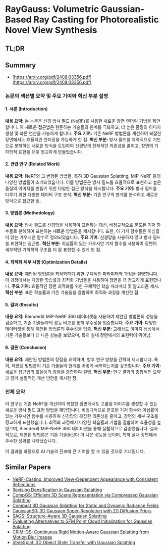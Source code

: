 # RayGauss: Volumetric Gaussian-Based Ray Casting for Photorealistic Novel View Synthesis
## TL;DR
## Summary
- [https://arxiv.org/pdf/2408.03356.pdf](https://arxiv.org/pdf/2408.03356.pdf)

### 논문의 섹션별 요약 및 주요 기여와 혁신 부분 설명

#### 1. 서론 (Introduction)
**내용 요약:** 본 논문은 신경 방사 필드 (NeRF)를 사용한 새로운 장면 렌더링 기법을 제안합니다. 이 새로운 접근법은 현존하는 기술들의 한계를 극복하고, 더 높은 품질의 이미지 생성 및 빠른 연산을 가능하게 합니다.
**주요 기여:** 기존 NeRF 방법론을 개선하여 복잡한 장면에서도 효율적인 렌더링을 가능하게 한 점.
**혁신 부분:** 방사 필드를 지역적으로 기반으로 분해하는 새로운 방식을 도입하여 신경망의 전체적인 의존성을 줄이고, 장면의 기하학적 표현을 더욱 정교하게 만들었습니다.

#### 2. 관련 연구 (Related Work)
**내용 요약:** NeRF와 그 변형된 방법들, 특히 3D Gaussian Splatting, MiP-NeRF 등의 다양한 방법들이 소개되었습니다. 이들 방법론은 방사 필드를 효율적으로 표현하고 높은 품질의 이미지를 만들기 위한 다양한 접근 방식을 제시합니다.
**주요 기여:** 방사 필드를 다루기 위한 다양한 데이터 구조 분석.
**혁신 부분:** 기존 연구의 한계를 분석하고 새로운 방식으로 접근한 점.

#### 3. 방법론 (Methodology)
**내용 요약:** 방사 필드를 신경망을 사용하여 표현하는 대신, 비정규적으로 분포된 기저 함수들로 분해하여 표현하는 새로운 방법론을 제시합니다. 또한, 이 기저 함수들은 이심률이 있는 가우시안 함수로 정의되었습니다.
**주요 기여:** 신경망을 사용하지 않고 방사 필드를 표현하는 접근법.
**혁신 부분:** 이심률이 있는 가우시안 기저 함수를 사용하여 장면의 세부적인 기하학적 구조를 더 잘 표현할 수 있게 한 점.

#### 4. 최적화 세부 사항 (Optimization Details)
**내용 요약:** 제안된 방법론을 최적화하기 위한 구체적인 파라미터와 과정을 설명합니다. 이 과정에서는 다양한 학습률과 최적화 기법들을 사용하여 장면을 더 정교하게 표현합니다.
**주요 기여:** 효율적인 장면 최적화를 위한 구체적인 학습 파라미터 및 알고리즘 제시.
**혁신 부분:** 표준 학습률과 기존 기술들을 결합하여 최적화 과정을 개선한 점.

#### 5. 결과 (Results)
**내용 요약:** Blender와 MiP-NeRF 360 데이터셋을 사용하여 제안된 방법론의 성능을 검증하고, 기존 기술들과의 성능 비교를 통해 우수성을 입증합니다.
**주요 기여:** 다양한 데이터셋을 통해 제안된 방법론의 우수성을 입증.
**혁신 부분:** 고해상도 이미지 생성에서 기존 기술들보다 더 나은 성능을 보였으며, 특히 실내 장면에서의 표현력이 뛰어남.

#### 6. 결론 (Conclusion)
**내용 요약:** 제안된 방법론의 장점을 요약하며, 향후 연구 방향을 간략히 제시합니다. 특히, 제안된 방법론이 기존 기술들의 한계를 어떻게 극복하는지를 강조합니다.
**주요 기여:** 새로운 접근법의 효율성과 장점을 종합하여 설명.
**혁신 부분:** 연구 결과의 종합적인 요약과 함께 실질적인 개선 방안을 제시한 점.

### 전체 요약
이 연구는 기존 NeRF를 개선하여 복잡한 장면에서도 고품질 이미지를 생성할 수 있는 새로운 방사 필드 표현 방법을 제안합니다. 비정규적으로 분포된 기저 함수와 이심률이 있는 가우시안 함수를 사용하여 신경망의 복잡한 의존성을 줄이고, 장면의 세부 구조를 정교하게 표현했습니다. 최적화 과정에서 다양한 학습률과 기법을 결합하여 효율성을 높였으며, Blender와 MiP-NeRF 360 데이터셋을 통해 실험적으로 검증했습니다. 결과적으로, 제안된 방법론은 기존 기술들보다 더 나은 성능을 보이며, 특히 실내 장면에서 우수한 성과를 나타냈습니다.

이 결과를 바탕으로 AI 기술의 진보에 큰 기여를 할 수 있을 것으로 기대됩니다.

## Similar Papers
- [NeRF-Casting: Improved View-Dependent Appearance with Consistent Reflections](2405.14871.md)
- [Revising Densification in Gaussian Splatting](2404.06109.md)
- [CompGS: Efficient 3D Scene Representation via Compressed Gaussian Splatting](2404.09458.md)
- [Compact 3D Gaussian Splatting for Static and Dynamic Radiance Fields](2408.03822.md)
- [GaussianSR: 3D Gaussian Super-Resolution with 2D Diffusion Priors](2406.10111.md)
- [SAGS: Structure-Aware 3D Gaussian Splatting](2404.19149.md)
- [Evaluating Alternatives to SFM Point Cloud Initialization for Gaussian Splatting](2404.12547.md)
- [CRiM-GS: Continuous Rigid Motion-Aware Gaussian Splatting from Motion Blur Images](2407.03923.md)
- [StyleSplat: 3D Object Style Transfer with Gaussian Splatting](2407.09473.md)
